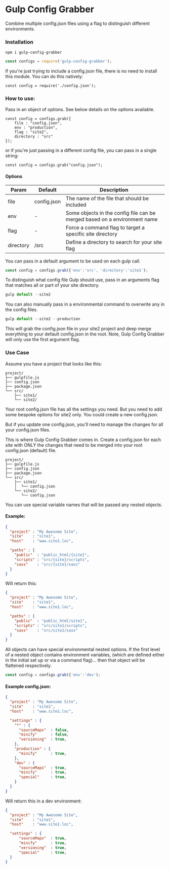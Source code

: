 

# Gulp Config Grabber

Combine multiple config.json files using a flag to distinguish different environments.

### Installation
```
npm i gulp-config-grabber
```
```js
const configs = require('gulp-config-grabber');
```

If you're just trying to include a config.json file, there is no need to install this module. You can do this natively:
```
const config = require('./config.json');
```
### How to use:

Pass in an object of options. See below details on the options available.

```
const config = configs.grab({
	file : "config.json",
	env : "production",
	flag : "site2",
	directory : "src"
});
```
or if you're just passing in a different config file, you can pass in a single string:

```
const config = configs.grab("config.json");
```
#### Options
| Param | Default | Description |
|--|--|--|
| file | config.json | The name of the file that should be included
| env | - | Some objects in the config file can be merged based on a environment name
| flag | - | Force a command flag to target a specific site directory
| directory | /src | Define a directory to search for your site flag

You can pass in a default argument to be used on each gulp call.

```js
const config = configs.grab({'env':'src', 'directory':'site1');
```

To distinguish what config file Gulp should use, pass in an arguments flag that
matches all or part of your site directory.
```js
gulp default --site2
```
You can also manually pass in a environmental command to overwrite any in the config files.
```js
gulp default --site2 --production
```
This will grab the config.json file in your site2 project and deep merge everything
to your default config.json in the root. Note, Gulp Config Grabber will only use the first argument flag.

### Use Case

Assume you have a project that looks like this:
```
project/
├── gulpfile.js
├── config.json
├── package.json
└── src/
    ├── site1/
    └── site2/
```
Your root config.json file has all the settings you need. But you need to add some
bespoke options for site2 only. You could create a new config.json.

But if you update one config.json, you'll need to manage the changes for all your config.json files.

This is where Gulp Config Grabber comes in. Create a config.json for each site
with ONLY the changes that need to be merged into your root config.json (default) file.
```
project/
├── gulpfile.js
├── config.json
├── package.json
└── src/
    ├── site1/
    │  └── config.json
    └── site2/
       └── config.json
```
You can use special variable names that will be passed any nested objects.

#### Example:
```json
{
  "project" : "My Awesome Site",
  "site"    : "site1",
  "host"    : "www.site1.loc",

  "paths" : {
    "public"  : "public_html/{site}",
    "scripts" : "src/{site}/scripts",
    "sass"    : "src/{site}/sass"
  }
}
```
Will return this:
```json
{
  "project" : "My Awesome Site",
  "site"    : "site1",
  "host"    : "www.site1.loc",

  "paths" : {
    "public"  : "public_html/site1",
    "scripts" : "src/site1/scripts",
    "sass"    : "src/site1/sass"
  }
}
```
All objects can have special environmental nested options. If the first level of a nested object contains environment variables,
(which are defined either in the initial set up or via a command flag)... then that object will be flattened respectively.

```js
const config = configs.grab({'env':'dev');
```

#### Example config.json:
```json
{
  "project" : "My Awesome Site",
  "site"    : "site1",
  "host"    : "www.site1.loc",

  "settings" : {
    "*" : {
      "sourceMaps"  : false,
      "minify"	    : false,
      "versioning"  : true,
    },
    "production" : {
      "minify"	    : true,
    },
    "dev" : {
      "sourceMaps"  : true,
      "minify"	    : true,
      "special"	    : true,
    }
  }
}
```
Will return this in a dev environment:
```json
{
  "project" : "My Awesome Site",
  "site"    : "site1",
  "host"    : "www.site1.loc",

  "settings" : {
      "sourceMaps"  : true,
      "minify"	    : true,
      "versioning"  : true,
      "special"	    : true,
  }
}
```
